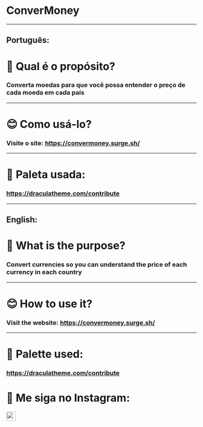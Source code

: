 # ConverMoney
___________
## Português:

# 🤔 Qual é o propósito?
### Converta moedas para que você possa entender o preço de cada moeda em cada país
___________

# 😊 Como usá-lo?
### Visite o site: https://convermoney.surge.sh/
___________

# 🎨 Paleta usada: 
### https://draculatheme.com/contribute
___________

## English:

# 🤔 What is the purpose?
### Convert currencies so you can understand the price of each currency in each country
___________

# 😊 How to use it?
### Visit the website: https://convermoney.surge.sh/
___________

# 🎨 Palette used:
### https://draculatheme.com/contribute

# 📱 Me siga no Instagram:
<a href="https://www.com/lszinxx/"><img src="https://img.shields.io/badge/instagram-%23E4405F.svg?&style=for-the-badge&logo=instagram&logoColor=white" height=25></a>
